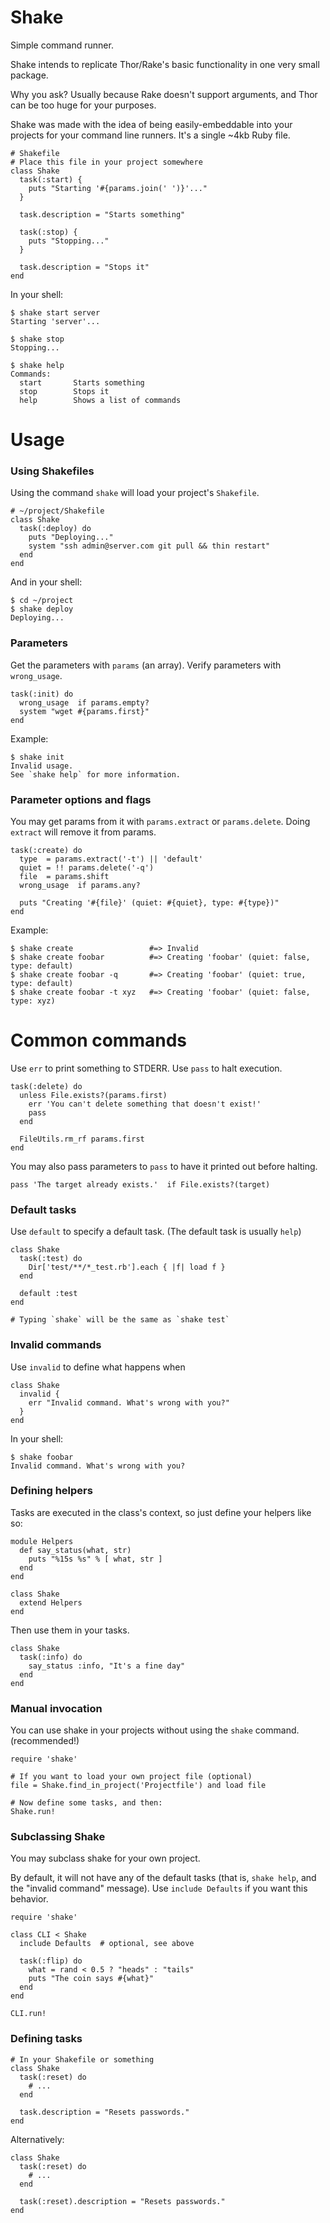 Shake
=====

Simple command runner.

Shake intends to replicate Thor/Rake's basic functionality in one very small package.

Why you ask? Usually because Rake doesn't support arguments, and Thor can be
too huge for your purposes.

Shake was made with the idea of being easily-embeddable into your projects
for your command line runners. It's a single ~4kb Ruby file.

    # Shakefile
    # Place this file in your project somewhere
    class Shake
      task(:start) {
        puts "Starting '#{params.join(' ')}'..."
      }

      task.description = "Starts something"

      task(:stop) {
        puts "Stopping..."
      }

      task.description = "Stops it"
    end

In your shell:

    $ shake start server
    Starting 'server'...

    $ shake stop
    Stopping...

    $ shake help
    Commands:
      start       Starts something
      stop        Stops it
      help        Shows a list of commands

Usage
=====

### Using Shakefiles

Using the command `shake` will load your project's `Shakefile`.

    # ~/project/Shakefile
    class Shake
      task(:deploy) do
        puts "Deploying..."
        system "ssh admin@server.com git pull && thin restart"
      end
    end

And in your shell:

    $ cd ~/project
    $ shake deploy
    Deploying...

### Parameters

Get the parameters with `params` (an array). Verify parameters with `wrong_usage`.

    task(:init) do
      wrong_usage  if params.empty?
      system "wget #{params.first}"
    end

Example:

    $ shake init
    Invalid usage.
    See `shake help` for more information.

### Parameter options and flags

You may get params from it with `params.extract` or `params.delete`. Doing `extract`
will remove it from params.

    task(:create) do
      type  = params.extract('-t') || 'default'
      quiet = !! params.delete('-q')
      file  = params.shift
      wrong_usage  if params.any?

      puts "Creating '#{file}' (quiet: #{quiet}, type: #{type})"
    end

Example:

    $ shake create                 #=> Invalid
    $ shake create foobar          #=> Creating 'foobar' (quiet: false, type: default)
    $ shake create foobar -q       #=> Creating 'foobar' (quiet: true, type: default)
    $ shake create foobar -t xyz   #=> Creating 'foobar' (quiet: false, type: xyz)

# Common commands

Use `err` to print something to STDERR. Use `pass` to halt execution.

    task(:delete) do
      unless File.exists?(params.first)
        err 'You can't delete something that doesn't exist!'
        pass
      end

      FileUtils.rm_rf params.first
    end

You may also pass parameters to `pass` to have it printed out before halting.

    pass 'The target already exists.'  if File.exists?(target)

### Default tasks

Use `default` to specify a default task. (The default task is usually `help`)

    class Shake
      task(:test) do
        Dir['test/**/*_test.rb'].each { |f| load f }
      end

      default :test
    end

    # Typing `shake` will be the same as `shake test`

### Invalid commands

Use `invalid` to define what happens when

    class Shake
      invalid {
        err "Invalid command. What's wrong with you?"
      }
    end

In your shell:

    $ shake foobar
    Invalid command. What's wrong with you?

### Defining helpers

Tasks are executed in the class's context, so just define your helpers like so:

    module Helpers
      def say_status(what, str)
        puts "%15s %s" % [ what, str ]
      end
    end

    class Shake
      extend Helpers
    end

Then use them in your tasks.

    class Shake
      task(:info) do
        say_status :info, "It's a fine day"
      end
    end

### Manual invocation

You can use shake in your projects without using the `shake` command. (recommended!)

    require 'shake'

    # If you want to load your own project file (optional)
    file = Shake.find_in_project('Projectfile') and load file

    # Now define some tasks, and then:
    Shake.run!

### Subclassing Shake

You may subclass shake for your own project.

By default, it will not have any of the default tasks (that is, `shake help`, and
the "invalid command" message). Use `include Defaults` if you want this behavior.

    require 'shake'

    class CLI < Shake
      include Defaults  # optional, see above

      task(:flip) do
        what = rand < 0.5 ? "heads" : "tails"
        puts "The coin says #{what}"
      end
    end

    CLI.run!

### Defining tasks

    # In your Shakefile or something
    class Shake
      task(:reset) do
        # ...
      end

      task.description = "Resets passwords."
    end

Alternatively:

    class Shake
      task(:reset) do
        # ...
      end

      task(:reset).description = "Resets passwords."
    end

